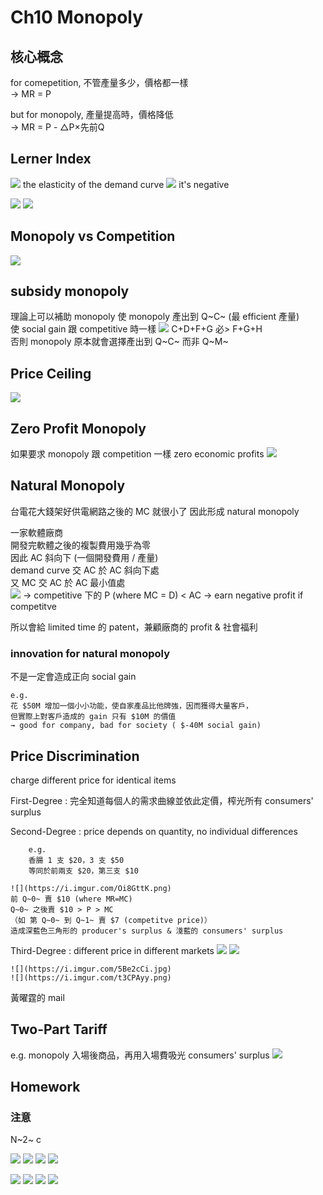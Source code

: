 # Ch10 Monopoly

## 核心概念

for comepetition, 不管產量多少，價格都一樣  
→ MR = P

but for monopoly, 產量提高時，價格降低  
→ MR = P - △P×先前Q

## Lerner Index

![](https://i.imgur.com/qo2ezEl.png) the elasticity of the demand curve ![](https://i.imgur.com/s5x1Kqk.png) it's negative

![](https://i.imgur.com/nzQk8PL.png) ![](https://i.imgur.com/kHa0QMt.png)

## Monopoly vs Competition

![](https://i.imgur.com/yBipLH4.png)

## subsidy monopoly

理論上可以補助 monopoly 使 monopoly 產出到 Q~C~ \(最 efficient 產量\)  
使 social gain 跟 competitive 時一樣 ![](https://i.imgur.com/RzocEQS.png) C+D+F+G 必&gt; F+G+H  
否則 monopoly 原本就會選擇產出到 Q~C~ 而非 Q~M~

## Price Ceiling

![](https://i.imgur.com/HaFq94M.png)

## Zero Profit Monopoly

如果要求 monopoly 跟 competition 一樣 zero economic profits ![](https://i.imgur.com/N4rVtKe.png)

## Natural Monopoly

台電花大錢架好供電網路之後的 MC 就很小了 因此形成 natural monopoly

一家軟體廠商  
開發完軟體之後的複製費用幾乎為零  
因此 AC 斜向下 \(一個開發費用 / 產量\)  
demand curve 交 AC 於 AC 斜向下處  
又 MC 交 AC 於 AC 最小值處  
![](https://i.imgur.com/S2u3eIw.png) → competitive 下的 P \(where MC = D\) &lt; AC → earn negative profit if competitve

所以會給 limited time 的 patent，兼顧廠商的 profit & 社會福利

### innovation for natural monopoly

不是一定會造成正向 social gain

```text
e.g. 
花 $50M 增加一個小小功能，使自家產品比他牌強，因而獲得大量客戶，
但實際上對客戶造成的 gain 只有 $10M 的價值  
→ good for company, bad for society ( $-40M social gain)
```

## Price Discrimination

charge different price for identical items

First-Degree : 完全知道每個人的需求曲線並依此定價，榨光所有 consumers' surplus

Second-Degree : price depends on quantity, no individual differences

```text
    e.g.
    香腸 1 支 $20，3 支 $50
    等同於前兩支 $20，第三支 $10
```

```text
![](https://i.imgur.com/Oi8GttK.png)
前 Q~0~ 賣 $10 (where MR=MC) 
Q~0~ 之後賣 $10 > P > MC  
（如 第 Q~0~ 到 Q~1~ 賣 $7 (competitve price)） 
造成深藍色三角形的 producer's surplus & 淺藍的 consumers' surplus
```

Third-Degree : different price in different markets ![](https://i.imgur.com/7Teaqf4.png) ![](https://i.imgur.com/rSI6qqj.png)

```text
![](https://i.imgur.com/5Be2cCi.jpg)
![](https://i.imgur.com/t3CPAyy.png)
```

黃曜霆的 mail 

## Two-Part Tariff

e.g. monopoly 入場後商品，再用入場費吸光 consumers' surplus ![](https://i.imgur.com/w66QUTK.png)

## Homework

### 注意

N~2~ c

![](https://i.imgur.com/Xz7ZKrJ.png)  ![](https://i.imgur.com/ZPEVrit.png)  ![](https://i.imgur.com/CQFJC4S.png)  ![](https://i.imgur.com/GOLoUBD.png)

![](https://i.imgur.com/z4BSnnr.png) ![](https://i.imgur.com/fIoSwLa.png) ![](https://i.imgur.com/YzD9PQD.png) ![](https://i.imgur.com/TxxkBYY.png)

